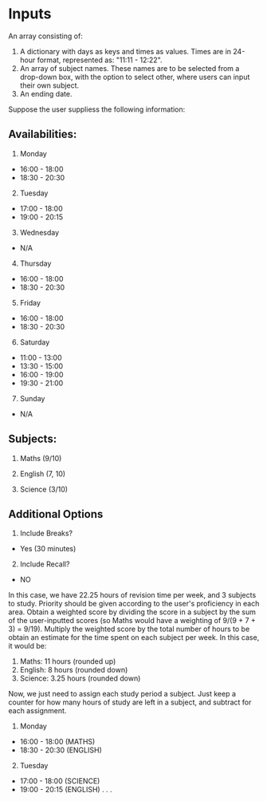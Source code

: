 # Inputs

An array consisting of:

1. A dictionary with days as keys and times as values. Times are in 24-hour format, represented as: "11:11 - 12:22". 
2. An array of subject names. These names are to be selected from a drop-down box, with the option to select other, where users can input their own subject.
3. An ending date.


Suppose the user suppliess the following information:

## Availabilities: 

1. Monday
 * 16:00 - 18:00
 * 18:30 - 20:30

2. Tuesday
 * 17:00 - 18:00
 * 19:00 - 20:15

3. Wednesday
 * N/A

4. Thursday
 * 16:00 - 18:00
 * 18:30 - 20:30

5. Friday
 * 16:00 - 18:00
 * 18:30 - 20:30

6. Saturday
 * 11:00 - 13:00
 * 13:30 - 15:00
 * 16:00 - 19:00
 * 19:30 - 21:00

7. Sunday
 * N/A


## Subjects: 
1. Maths (9/10)

2. English (7, 10)

3. Science (3/10)

## Additional Options


1. Include Breaks?
 * Yes (30 minutes)
2. Include Recall?
 * NO



In this case, we have 22.25 hours of revision time per week, and 3 subjects to study. Priority should be given according to the user's proficiency in each area. Obtain a weighted score by dividing the score in a subject by the sum of the user-inputted scores (so Maths would have a weighting of 9/(9 + 7 + 3) = 9/19). Multiply the weighted score by the total number of hours to be obtain an estimate for the time spent on each subject per week. In this case, it would be:

1. Maths: 11 hours (rounded up)
2. English: 8 hours (rounded down)
3. Science: 3.25 hours (rounded down)

Now, we just need to assign each study period a subject. Just keep a counter for how many hours of study are left in a subject, and subtract for each assignment.


1. Monday
 * 16:00 - 18:00 (MATHS)
 * 18:30 - 20:30 (ENGLISH)

2. Tuesday
 * 17:00 - 18:00 (SCIENCE)
 * 19:00 - 20:15 (ENGLISH)
.
.
.